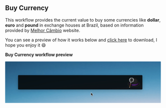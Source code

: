 ## Buy Currency

This workflow provides the current value to buy some currencies like **dollar**, **euro** and **pound** in exchange houses at Brazil, based on information provided by [Melhor Câmbio](http://melhorcambio.com) website.

You can see a preview of how it works below and [click here](https://github.com/paulo-plataformatec/alfred-workflows/raw/master/buy-currency.alfredworkflow) to download, I hope you enjoy it :smile:

**Buy Currency workflow preview**

![](https://github.com/paulo-plataformatec/alfred-workflows/blob/master/currency-to-buy-preview.gif?raw=true)
